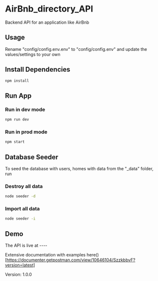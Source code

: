 # AirBnb_directory_API
Backend API for an application like AirBnb

## Usage
Rename "config/config.env.env" to "config/config.env" and update the values/settings to your own

## Install Dependencies
```sh
npm install
```

## Run App
### Run in dev mode

```sh
npm run dev
```

### Run in prod mode
```sh
npm start
```

## Database Seeder
To seed the database with users, homes with data from the "_data" folder, run

### Destroy all data

```sh
node seeder -d
```

### Import all data
```sh
node seeder -i
```

## Demo
The API is live at ----

Extensive documentation with examples here()[https://documenter.getpostman.com/view/10646104/SzzkbbvF?version=latest]

Version: 1.0.0
